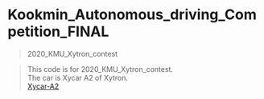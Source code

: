 # Kookmin_Autonomous_driving_Competition_FINAL   
> 2020_KMU_Xytron_contest    


> This code is for 2020_KMU_Xytron_contest.    
> The car is Xycar A2 of Xytron.    
     [Xycar-A2](http://xytron.co.kr/?page_id=502)      



